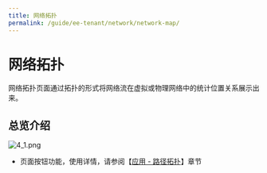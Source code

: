 ```yaml
---
title: 网络拓扑
permalink: /guide/ee-tenant/network/network-map/
---
```


# 网络拓扑

网络拓扑页面通过拓扑的形式将网络流在虚拟或物理网络中的统计位置关系展示出来。

## 总览介绍

![4_1.png](https://yunshan-guangzhou.oss-cn-beijing.aliyuncs.com/pub/pic/20230920650ac4d081034.png)

- 页面按钮功能，使用详情，请参阅【[应用 - 路径拓扑](../application/path-topology/)】章节
  